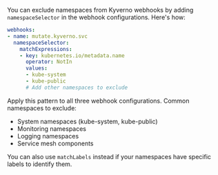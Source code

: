 You can exclude namespaces from Kyverno webhooks by adding `namespaceSelector` in the webhook configurations. Here's how:

```yaml
webhooks:
- name: mutate.kyverno.svc
  namespaceSelector:
    matchExpressions:
    - key: kubernetes.io/metadata.name
      operator: NotIn
      values:
      - kube-system
      - kube-public
      # Add other namespaces to exclude
```

Apply this pattern to all three webhook configurations. Common namespaces to exclude:
- System namespaces (kube-system, kube-public)
- Monitoring namespaces
- Logging namespaces
- Service mesh components

You can also use `matchLabels` instead if your namespaces have specific labels to identify them.

